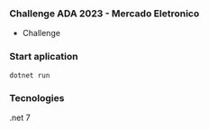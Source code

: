 ### Challenge ADA 2023 - Mercado Eletronico
- Challenge

### Start aplication
`dotnet run`

### Tecnologies
.net 7

